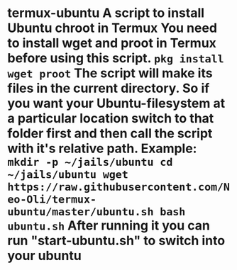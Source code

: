 # termux-ubuntu  A script to install Ubuntu chroot in Termux  You need to install wget and proot in Termux before using this script.  ``` pkg install wget proot ```  The script will make its files in the current directory. So if you want your Ubuntu-filesystem at a particular location switch to that folder first and then call the script with it's relative path. Example: ``` mkdir -p ~/jails/ubuntu cd ~/jails/ubuntu wget https://raw.githubusercontent.com/Neo-Oli/termux-ubuntu/master/ubuntu.sh bash ubuntu.sh ```  After running it you can run "start-ubuntu.sh" to switch into your ubuntu
